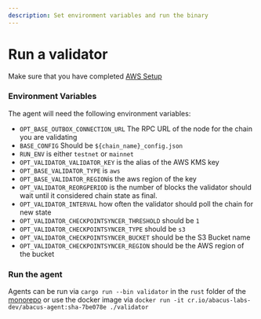 ```yaml
---
description: Set environment variables and run the binary
---
```


# Run a validator

Make sure that you have completed [AWS Setup](aws-setup.md)

### Environment Variables

The agent will need the following environment variables:

* `OPT_BASE_OUTBOX_CONNECTION_URL` The RPC URL of the node for the chain you are validating
* `BASE_CONFIG` Should be `${chain_name}_config.json`
* `RUN_ENV` is either `testnet` or `mainnet`
* `OPT_VALIDATOR_VALIDATOR_KEY` is the alias of the AWS KMS key
* `OPT_BASE_VALIDATOR_TYPE` is `aws`
* `OPT_BASE_VALIDATOR_REGION`is the aws region of the key
* `OPT_VALIDATOR_REORGPERIOD` is the number of blocks the validator should wait until it considered chain state as final.
* `OPT_VALIDATOR_INTERVAL` how often the validator should poll the chain for new state
* `OPT_VALIDATOR_CHECKPOINTSYNCER_THRESHOLD` should be `1`
* `OPT_VALIDATOR_CHECKPOINTSYNCER_TYPE` should be `s3`
* `OPT_VALIDATOR_CHECKPOINTSYNCER_BUCKET` should be the S3 Bucket name
* `OPT_VALIDATOR_CHECKPOINTSYNCER_REGION` should be the AWS region of the bucket

### Run the agent

Agents can be run via `cargo run --bin validator` in the `rust` folder of the [monorepo](https://github.com/abacus-network/abacus-monorepo) or use the docker image via `docker run -it cr.io/abacus-labs-dev/abacus-agent:sha-7be078e ./validator`
